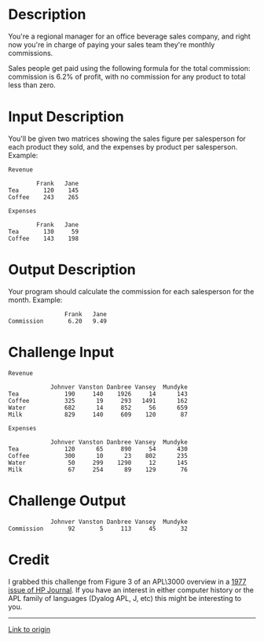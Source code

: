 # Description

You're a regional manager for an office beverage sales company, and right now you're in charge of paying your sales team they're monthly commissions. 

Sales people get paid using the following formula for the total commission: commission is 6.2% of profit, with no commission for any product to total less than zero. 

# Input Description

You'll be given two matrices showing the sales figure per salesperson for each product they sold, and the expenses by product per salesperson. Example:

    Revenue 

            Frank   Jane
    Tea       120    145
    Coffee    243    265

    Expenses

            Frank   Jane
    Tea       130     59
    Coffee    143    198

# Output Description

Your program should calculate the commission for each salesperson for the month. Example:


                    Frank   Jane
    Commission       6.20   9.49

# Challenge Input

    Revenue

                Johnver Vanston Danbree Vansey  Mundyke
    Tea             190     140    1926     14      143
    Coffee          325      19     293   1491      162
    Water           682      14     852     56      659
    Milk            829     140     609    120       87

    Expenses

                Johnver Vanston Danbree Vansey  Mundyke
    Tea             120      65     890     54      430
    Coffee          300      10      23    802      235
    Water            50     299    1290     12      145
    Milk             67     254      89    129       76

# Challenge Output

                Johnver Vanston Danbree Vansey  Mundyke
    Commission       92       5     113     45       32

# Credit

I grabbed this challenge from Figure 3 of an APL\3000 overview in a [1977 issue of HP Journal](http://www.hpl.hp.com/hpjournal/pdfs/IssuePDFs/1977-07.pdf). If you have an interest in either computer history or the APL family of languages (Dyalog APL, J, etc) this might be interesting to you.

---

[Link to origin](https://www.reddit.com/r/dailyprogrammer/8xzwl6)